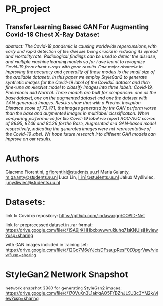 # PR_project

## Transfer Learning Based GAN For Augmenting Covid-19 Chest X-Ray Dataset

*abstract: The Covid-19 pandemic is causing worldwide repercussions, with early and rapid detection of the disease being crucial in reducing its spread and mortality rate. Radiological findings can be used to detect the disease, and multiple machine learning models so far have learnt to recognize Covid-19 from chest x-rays with good results. One major obstacle in improving the accuracy and generality of these models is the small size of the available datasets. In this paper we employ StyleGan2 to generate synthetic images for the Covid-19 label of the Covidx5 dataset and then fine-tune an AlexNet model to classify images into three labels: Covid-19, Pneumonia and Normal. Three models are built for comparison: one on the base dataset, one on the augmented dataset and one the dataset with GAN-generated images. Results show that with a Frechet Inception Distance score of 73.471, the images generated by the GAN perform worse than the base and augmented images in multilabel classification. When comparing performance for the Covid-19 label we report ROC-AUC scores of 89.95, 87.06 and 84.26 for the Base, Augmented and GAN-based model respectively, indicating the generated images were not representative of the Covid-19 label. We hope future research into different GAN models can improve on our results.*

# Authors

Giacomo Fiorentini, g.fiorentini@students.uu.nl
Maria Galanty, m.galanty@students.uu.nl
Luca Lin, l.lin1@students.uu.nl
Jakub Myśliwiec, j.mysliwiec@students.uu.nl 

# Datasets:

link to Covidx5 repository: https://github.com/lindawangg/COVID-Net

link for preprocessed dataset in .rar format: https://drive.google.com/file/d/1SA9jrKHHbxbtwwvruRluhq71sKNUIsjH/view?usp=sharing 

with GAN images included in training set: https://drive.google.com/file/d/12Go7M6eYJcfsDFsaujpResF0ZOpgrVaw/view?usp=sharing

# StyleGan2 Network Snapshot

network snapshot 3360 for generating StyleGan2 images: https://drive.google.com/file/d/170VuXn3L1akfqAO5FYBZhJLSU3c3YM2k/view?usp=sharing
